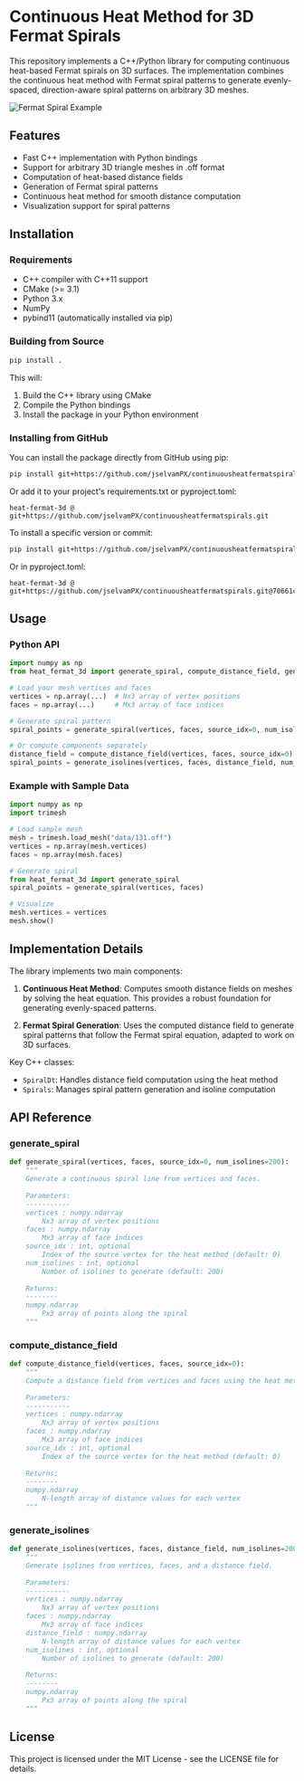 # Continuous Heat Method for 3D Fermat Spirals

This repository implements a C++/Python library for computing continuous heat-based Fermat spirals on 3D surfaces. The implementation combines the continuous heat method with Fermat spiral patterns to generate evenly-spaced, direction-aware spiral patterns on arbitrary 3D meshes.

![Fermat Spiral Example](data/fermatcpp.gif)

## Features

- Fast C++ implementation with Python bindings
- Support for arbitrary 3D triangle meshes in .off format
- Computation of heat-based distance fields
- Generation of Fermat spiral patterns
- Continuous heat method for smooth distance computation
- Visualization support for spiral patterns

## Installation

### Requirements

- C++ compiler with C++11 support
- CMake (>= 3.1)
- Python 3.x
- NumPy
- pybind11 (automatically installed via pip)

### Building from Source

```bash
pip install .
```

This will:
1. Build the C++ library using CMake
2. Compile the Python bindings
3. Install the package in your Python environment

### Installing from GitHub

You can install the package directly from GitHub using pip:

```bash
pip install git+https://github.com/jselvamPX/continuousheatfermatspirals.git
```

Or add it to your project's requirements.txt or pyproject.toml:

```
heat-fermat-3d @ git+https://github.com/jselvamPX/continuousheatfermatspirals.git
```

To install a specific version or commit:

```bash
pip install git+https://github.com/jselvamPX/continuousheatfermatspirals.git@70661c08852f417fc4874f136ff090c42bb6460c
```

Or in pyproject.toml:

```
heat-fermat-3d @ git+https://github.com/jselvamPX/continuousheatfermatspirals.git@70661c08852f417fc4874f136ff090c42bb6460c
```

## Usage

### Python API

```python
import numpy as np
from heat_fermat_3d import generate_spiral, compute_distance_field, generate_isolines

# Load your mesh vertices and faces
vertices = np.array(...)  # Nx3 array of vertex positions
faces = np.array(...)     # Mx3 array of face indices

# Generate spiral pattern
spiral_points = generate_spiral(vertices, faces, source_idx=0, num_isolines=200)

# Or compute components separately
distance_field = compute_distance_field(vertices, faces, source_idx=0)
spiral_points = generate_isolines(vertices, faces, distance_field, num_isolines=200)
```

### Example with Sample Data

```python
import numpy as np
import trimesh

# Load sample mesh
mesh = trimesh.load_mesh("data/131.off")
vertices = np.array(mesh.vertices)
faces = np.array(mesh.faces)

# Generate spiral
from heat_fermat_3d import generate_spiral
spiral_points = generate_spiral(vertices, faces)

# Visualize
mesh.vertices = vertices
mesh.show()
```

## Implementation Details

The library implements two main components:

1. **Continuous Heat Method**: Computes smooth distance fields on meshes by solving the heat equation. This provides a robust foundation for generating evenly-spaced patterns.

2. **Fermat Spiral Generation**: Uses the computed distance field to generate spiral patterns that follow the Fermat spiral equation, adapted to work on 3D surfaces.

Key C++ classes:
- `SpiralDt`: Handles distance field computation using the heat method
- `Spirals`: Manages spiral pattern generation and isoline computation

## API Reference

### generate_spiral

```python
def generate_spiral(vertices, faces, source_idx=0, num_isolines=200):
    """
    Generate a continuous spiral line from vertices and faces.
    
    Parameters:
    -----------
    vertices : numpy.ndarray
        Nx3 array of vertex positions
    faces : numpy.ndarray
        Mx3 array of face indices
    source_idx : int, optional
        Index of the source vertex for the heat method (default: 0)
    num_isolines : int, optional
        Number of isolines to generate (default: 200)
    
    Returns:
    --------
    numpy.ndarray
        Px3 array of points along the spiral
    """
```

### compute_distance_field

```python
def compute_distance_field(vertices, faces, source_idx=0):
    """
    Compute a distance field from vertices and faces using the heat method.
    
    Parameters:
    -----------
    vertices : numpy.ndarray
        Nx3 array of vertex positions
    faces : numpy.ndarray
        Mx3 array of face indices
    source_idx : int, optional
        Index of the source vertex for the heat method (default: 0)
    
    Returns:
    --------
    numpy.ndarray
        N-length array of distance values for each vertex
    """
```

### generate_isolines

```python
def generate_isolines(vertices, faces, distance_field, num_isolines=200):
    """
    Generate isolines from vertices, faces, and a distance field.
    
    Parameters:
    -----------
    vertices : numpy.ndarray
        Nx3 array of vertex positions
    faces : numpy.ndarray
        Mx3 array of face indices
    distance_field : numpy.ndarray
        N-length array of distance values for each vertex
    num_isolines : int, optional
        Number of isolines to generate (default: 200)
    
    Returns:
    --------
    numpy.ndarray
        Px3 array of points along the spiral
    """
```

## License

This project is licensed under the MIT License - see the LICENSE file for details.
